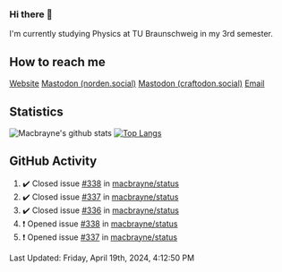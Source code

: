### Hi there 👋
I'm currently studying Physics at TU Braunschweig in my 3rd semester.

## How to reach me
[Website](https://florentin-schleuss.de)
<a rel="me" href="https://norden.social/@florentin">Mastodon (norden.social)</a>
<a rel="me" href="https://craftodon.social/@frodolon">Mastodon (craftodon.social)</a>
[Email](mailto:hello@macbrayne.de)

## Statistics
![Macbrayne's github stats](https://github-readme-stats.vercel.app/api?username=macbrayne&count_private=true&show_icons=true&hide_rank=true&custom_title=macbrayne's%20GitHub%20Stats)
[![Top Langs](https://github-readme-stats.vercel.app/api/top-langs/?username=macbrayne&exclude_repo=liftron&layout=compact)](https://github.com/anuraghazra/github-readme-stats)
## GitHub Activity

<!--RECENT_ACTIVITY:start-->
1. ✔️ Closed issue [#338](https://github.com/macbrayne/status/issues/338) in [macbrayne/status](https://github.com/macbrayne/status)
2. ✔️ Closed issue [#337](https://github.com/macbrayne/status/issues/337) in [macbrayne/status](https://github.com/macbrayne/status)
3. ✔️ Closed issue [#336](https://github.com/macbrayne/status/issues/336) in [macbrayne/status](https://github.com/macbrayne/status)
4. ❗️ Opened issue [#338](https://github.com/macbrayne/status/issues/338) in [macbrayne/status](https://github.com/macbrayne/status)
5. ❗️ Opened issue [#337](https://github.com/macbrayne/status/issues/337) in [macbrayne/status](https://github.com/macbrayne/status)
<!--RECENT_ACTIVITY:end-->

<!--RECENT_ACTIVITY:last_update-->
Last Updated: Friday, April 19th, 2024, 4:12:50 PM
<!--RECENT_ACTIVITY:last_update_end-->


<!--
**macbrayne/macbrayne** is a ✨ _special_ ✨ repository because its `README.md` (this file) appears on your GitHub profile.

Here are some ideas to get you started:

- 🔭 I’m currently working on ...
- 🌱 I’m currently learning ...
- 👯 I’m looking to collaborate on ...
- 🤔 I’m looking for help with ...
- 💬 Ask me about ...
- 📫 How to reach me: ...
- 😄 Pronouns: ...
- ⚡ Fun fact: ...
-->
